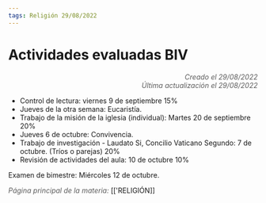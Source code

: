 ```yaml
---
tags: Religión 29/08/2022
---
```


# Actividades evaluadas BIV
<div style="text-align: right; opacity: 0.7; font-style: italic;">Creado el 29/08/2022</div>
<div style="text-align: right; opacity: 0.7; font-style: italic;">Última actualización el 29/08/2022</div>

- Control de lectura: viernes 9 de septiembre 15%
- Jueves de la otra semana: Eucaristía.
- Trabajo de la misión de la iglesia (individual): Martes 20 de septiembre 20%
- Jueves 6 de octubre: Convivencia.
- Trabajo de investigación - Laudato Si, Concilio Vaticano Segundo: 7 de octubre. (Tríos o parejas) 20%
- Revisión de actividades del aula: 10 de octubre 10%

Examen de bimestre: Miércoles 12 de octubre.

<span style="opacity: 0.7; font-style: italic;">Página principal de la materia:</span> [['RELIGIÓN]]